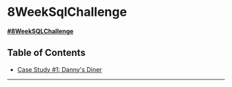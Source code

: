 # 8WeekSqlChallenge

**[#8WeekSQLChallenge](https://8weeksqlchallenge.com)** 

## Table of Contents
- [Case Study #1: Danny's Diner](#case-study-1-dannys-diner)
***


